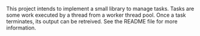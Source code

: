 This project intends to implement a small library to manage tasks.
Tasks are some work executed by a thread from a worker thread pool.
Once a task terminates, its output can be retreived.
See the README file for more information.
